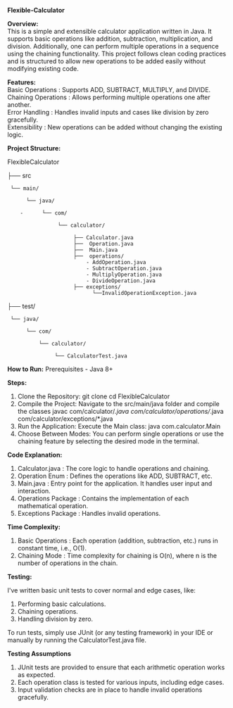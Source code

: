 **Flexible-Calculator**

**Overview:**      
This is a simple and extensible calculator application written in Java. It supports basic operations like addition, subtraction, multiplication, and division. Additionally, one can perform multiple operations in a sequence using the chaining functionality. This project follows clean coding practices and is structured to allow new operations to be added easily without modifying existing code.

**Features:**         
Basic Operations    : Supports ADD, SUBTRACT, MULTIPLY, and DIVIDE.   
Chaining Operations : Allows performing multiple operations one after another.   
Error Handling      : Handles invalid inputs and cases like division by zero gracefully.   
Extensibility       : New operations can be added without changing the existing logic.

**Project Structure:**      

FlexibleCalculator

├── src   

     └── main/
     
          └── java/
          
        -      └── com/
        
                    └── calculator/
                    
                         ├── Calculator.java
                         ├──  Operation.java
                         ├──  Main.java
                         ├──  operations/
                             - AddOperation.java
                             - SubtractOperation.java
                             - MultiplyOperation.java
                             - DivideOperation.java
                         ├── exceptions/
                               └──InvalidOperationException.java

├── test/
     
     └── java/
     
          └── com/
          
              └── calculator/
              
                   └── CalculatorTest.java

          
**How to Run:**
Prerequisites - Java 8+

**Steps:**

1. Clone the Repository:
   git clone <repository-url>
   cd FlexibleCalculator
2. Compile the Project: Navigate to the src/main/java folder and compile the classes
   javac com/calculator/*.java com/calculator/operations/*.java com/calculator/exceptions/*.java
3. Run the Application: Execute the Main class:
   java com.calculator.Main  
4. Choose Between Modes:
   You can perform single operations or use the chaining feature by selecting the desired mode in the terminal.

**Code Explanation:**   
1. Calculator.java    : The core logic to handle operations and chaining.   
2. Operation Enum     : Defines the operations like ADD, SUBTRACT, etc.   
3. Main.java          : Entry point for the application. It handles user input and interaction.   
4. Operations Package : Contains the implementation of each mathematical operation.   
5. Exceptions Package : Handles invalid operations.

**Time Complexity:**   
1. Basic Operations : Each operation (addition, subtraction, etc.) runs in constant time, i.e., O(1).
2. Chaining Mode    : Time complexity for chaining is O(n), where n is the number of operations in the chain.

**Testing:**    

I've written basic unit tests to cover normal and edge cases, like:   
1. Performing basic calculations.   
2. Chaining operations.  
3. Handling division by zero.

To run tests, simply use JUnit (or any testing framework) in your IDE or manually by running the CalculatorTest.java file.

**Testing Assumptions**   
1. JUnit tests are provided to ensure that each arithmetic operation works as expected.
2. Each operation class is tested for various inputs, including edge cases.
3. Input validation checks are in place to handle invalid operations gracefully.
